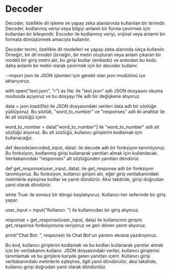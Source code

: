# Decoder
Decoder, özellikle dil işleme ve yapay zeka alanlarında kullanılan bir terimdir. Decoder, kodlanmış veriyi veya bilgiyi anlamlı bir forma çevirmek için kullanılan bir bileşendir. Encoder ile kodlanmış veriyi, orijinal veya anlamlı bir formata dönüştürmek amacıyla kullanılır.

Decoder terimi, özellikle dil modelleri ve yapay zeka alanında sıkça kullanılır. Örneğin, bir dil modeli (örneğin, bir metin oluşturan veya anlam çıkaran bir model) bir giriş metni alır, bu girişi kodlar (embeds) ve ardından bu kodu daha anlamlı bir metin olarak çevirmek için bir decoder kullanır.


--import json ile JSON işlemleri için gerekli olan json modülünü içe aktarıyoruz.

with open("text.json", "r") as file: ile "text.json" adlı JSON dosyasını okuma modunda açıyoruz ve bu dosyayı file adlı bir değişkene atıyoruz.

data = json.load(file) ile JSON dosyasındaki verileri data adlı bir sözlüğe yüklüyoruz. Bu sözlük, "word_to_number" ve "responses" adlı iki anahtar ile iki alt sözlüğü içerir.

word_to_number = data["word_to_number"] ile "word_to_number" adlı alt sözlüğü alıyoruz. Bu alt sözlüğü, kullanıcı girişlerini kodlamak için kullanacağız.

def decode(encoded_input, data): ile decode adlı bir fonksiyon tanımlıyoruz. Bu fonksiyon, kodlanmış girişi kullanarak yanıtları almak için kullanılacak. Veritabanındaki "responses" alt sözlüğünden yanıtları döndürür.

def get_response(user_input, data): ile get_response adlı bir fonksiyon tanımlıyoruz. Bu fonksiyon, kullanıcı girişini alır, eğer giriş veritabanındaki metinlerle eşleşirse kodlar ve yanıtı döndürür. Aksi takdirde, girişi doğrudan yanıt olarak döndürür.

while True: ile sonsuz bir döngü başlatıyoruz. Kullanıcı her seferinde bir giriş yapar.

user_input = input("Kullanıcı: ") ile kullanıcıdan bir giriş alıyoruz.

response = get_response(user_input, data) ile kullanıcının girişini get_response fonksiyonuna veriyoruz ve geri dönen yanıtı alıyoruz.

print("Chat Bot: ", response) ile Chat Bot'un yanıtını ekrana yazdırıyoruz.

Bu kod, kullanıcı girişlerini kodlamak ve bu kodları kullanarak yanıtlar almak için bir veritabanını kullanır. JSON dosyasındaki veriler, kullanıcı girişlerini tanımlamak ve bu girişlere karşılık gelen yanıtları içerir. Kullanıcı girişi veritabanındaki metinlerle eşleşirse, ilgili yanıt döndürülür; aksi takdirde, kullanıcı girişi doğrudan yanıt olarak döndürülür.
